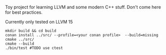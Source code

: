 Toy project for learning LLVM and some modern C++ stuff. Don't come here for best practices.

Currently only tested on LLVM 15

```
mkdir build && cd build
conan install ../src/ --profile=<your conan profile>  --build=missing
cmake ../src/
cmake --build
./bin/test #TODO use ctest
```

